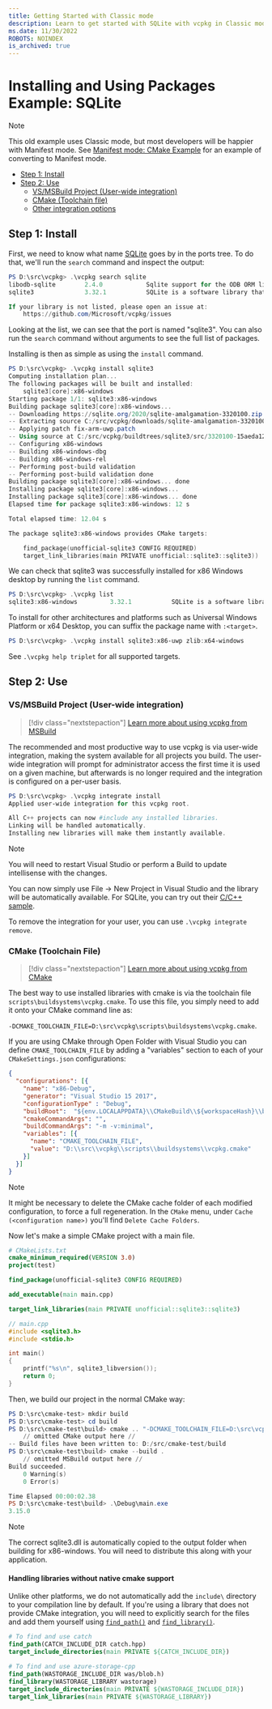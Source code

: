 ```yaml
---
title: Getting Started with Classic mode
description: Learn to get started with SQLite with vcpkg in Classic mode.
ms.date: 11/30/2022
ROBOTS: NOINDEX
is_archived: true
---
```

# Installing and Using Packages Example: SQLite

> [!NOTE]
> This old example uses Classic mode, but most developers will be happier with Manifest mode. See [Manifest mode: CMake Example](manifest-mode-cmake.md) for an example of converting to Manifest mode.

- [Step 1: Install](#install)
- [Step 2: Use](#use)
  - [VS/MSBuild Project (User-wide integration)](#msbuild)
  - [CMake (Toolchain file)](#cmake)
  - [Other integration options](../users/buildsystems/manual-integration.md)

## <a name="install"></a> Step 1: Install

First, we need to know what name [SQLite](https://sqlite.org) goes by in the ports tree. To do that, we'll run the `search` command and inspect the output:

```powershell
PS D:\src\vcpkg> .\vcpkg search sqlite
libodb-sqlite        2.4.0            Sqlite support for the ODB ORM library
sqlite3              3.32.1           SQLite is a software library that implements a se...

If your library is not listed, please open an issue at:
    https://github.com/Microsoft/vcpkg/issues
```

Looking at the list, we can see that the port is named "sqlite3". You can also run the `search` command without arguments to see the full list of packages.

Installing is then as simple as using the `install` command.

```powershell
PS D:\src\vcpkg> .\vcpkg install sqlite3
Computing installation plan...
The following packages will be built and installed:
    sqlite3[core]:x86-windows
Starting package 1/1: sqlite3:x86-windows
Building package sqlite3[core]:x86-windows...
-- Downloading https://sqlite.org/2020/sqlite-amalgamation-3320100.zip...
-- Extracting source C:/src/vcpkg/downloads/sqlite-amalgamation-3320100.zip
-- Applying patch fix-arm-uwp.patch
-- Using source at C:/src/vcpkg/buildtrees/sqlite3/src/3320100-15aeda126a.clean
-- Configuring x86-windows
-- Building x86-windows-dbg
-- Building x86-windows-rel
-- Performing post-build validation
-- Performing post-build validation done
Building package sqlite3[core]:x86-windows... done
Installing package sqlite3[core]:x86-windows...
Installing package sqlite3[core]:x86-windows... done
Elapsed time for package sqlite3:x86-windows: 12 s

Total elapsed time: 12.04 s

The package sqlite3:x86-windows provides CMake targets:

    find_package(unofficial-sqlite3 CONFIG REQUIRED)
    target_link_libraries(main PRIVATE unofficial::sqlite3::sqlite3))

```

We can check that sqlite3 was successfully installed for x86 Windows desktop by running the `list` command.

```powershell
PS D:\src\vcpkg> .\vcpkg list
sqlite3:x86-windows         3.32.1           SQLite is a software library that implements a se...
```

To install for other architectures and platforms such as Universal Windows Platform or x64 Desktop, you can suffix the package name with `:<target>`.

```powershell
PS D:\src\vcpkg> .\vcpkg install sqlite3:x86-uwp zlib:x64-windows
```

See `.\vcpkg help triplet` for all supported targets.

## <a name="use"></a> Step 2: Use

### <a name="msbuild"></a> VS/MSBuild Project (User-wide integration)

> [!div class="nextstepaction"]
> [Learn more about using vcpkg from MSBuild](../users/buildsystems/msbuild-integration.md)

The recommended and most productive way to use vcpkg is via user-wide integration, making the system available for all projects you build. The user-wide integration will prompt for administrator access the first time it is used on a given machine, but afterwards is no longer required and the integration is configured on a per-user basis.

```powershell
PS D:\src\vcpkg> .\vcpkg integrate install
Applied user-wide integration for this vcpkg root.

All C++ projects can now #include any installed libraries.
Linking will be handled automatically.
Installing new libraries will make them instantly available.
```

> [!NOTE]
> You will need to restart Visual Studio or perform a Build to update intellisense with the changes.

You can now simply use File -> New Project in Visual Studio and the library will be automatically available. For SQLite, you can try out their [C/C++ sample](https://sqlite.org/quickstart.html).

To remove the integration for your user, you can use `.\vcpkg integrate remove`.

### <a name="cmake"></a> CMake (Toolchain File)

> [!div class="nextstepaction"]
> [Learn more about using vcpkg from CMake](../users/buildsystems/cmake-integration.md)

The best way to use installed libraries with cmake is via the toolchain file `scripts\buildsystems\vcpkg.cmake`. To use this file, you simply need to add it onto your CMake command line as:

  `-DCMAKE_TOOLCHAIN_FILE=D:\src\vcpkg\scripts\buildsystems\vcpkg.cmake`.

If you are using CMake through Open Folder with Visual Studio you can define `CMAKE_TOOLCHAIN_FILE` by adding a "variables" section to each of your `CMakeSettings.json` configurations:

```json
{
  "configurations": [{
    "name": "x86-Debug",
    "generator": "Visual Studio 15 2017",
    "configurationType" : "Debug",
    "buildRoot":  "${env.LOCALAPPDATA}\\CMakeBuild\\${workspaceHash}\\build\\${name}",
    "cmakeCommandArgs": "",
    "buildCommandArgs": "-m -v:minimal",
    "variables": [{
      "name": "CMAKE_TOOLCHAIN_FILE",
      "value": "D:\\src\\vcpkg\\scripts\\buildsystems\\vcpkg.cmake"
    }]
  }]
}
```

> [!NOTE]
> It might be necessary to delete the CMake cache folder of each modified configuration, to force a full regeneration. In the `CMake` menu, under `Cache (<configuration name>)` you'll find `Delete Cache Folders`.

Now let's make a simple CMake project with a main file.

```cmake
# CMakeLists.txt
cmake_minimum_required(VERSION 3.0)
project(test)

find_package(unofficial-sqlite3 CONFIG REQUIRED)

add_executable(main main.cpp)

target_link_libraries(main PRIVATE unofficial::sqlite3::sqlite3)
```

```cpp
// main.cpp
#include <sqlite3.h>
#include <stdio.h>

int main()
{
    printf("%s\n", sqlite3_libversion());
    return 0;
}
```

Then, we build our project in the normal CMake way:

```powershell
PS D:\src\cmake-test> mkdir build 
PS D:\src\cmake-test> cd build
PS D:\src\cmake-test\build> cmake .. "-DCMAKE_TOOLCHAIN_FILE=D:\src\vcpkg\scripts\buildsystems\vcpkg.cmake"
    // omitted CMake output here //
-- Build files have been written to: D:/src/cmake-test/build
PS D:\src\cmake-test\build> cmake --build .
    // omitted MSBuild output here //
Build succeeded.
    0 Warning(s)
    0 Error(s)

Time Elapsed 00:00:02.38
PS D:\src\cmake-test\build> .\Debug\main.exe
3.15.0
```

> [!NOTE]
> The correct sqlite3.dll is automatically copied to the output folder when building for x86-windows. You will need to distribute this along with your application.

#### Handling libraries without native cmake support

Unlike other platforms, we do not automatically add the `include\` directory to your compilation line by default. If you're using a library that does not provide CMake integration, you will need to explicitly search for the files and add them yourself using [`find_path()`](https://cmake.org/cmake/help/latest/command/find_path.html) and [`find_library()`](https://cmake.org/cmake/help/latest/command/find_library.html).

```cmake
# To find and use catch
find_path(CATCH_INCLUDE_DIR catch.hpp)
target_include_directories(main PRIVATE ${CATCH_INCLUDE_DIR})

# To find and use azure-storage-cpp
find_path(WASTORAGE_INCLUDE_DIR was/blob.h)
find_library(WASTORAGE_LIBRARY wastorage)
target_include_directories(main PRIVATE ${WASTORAGE_INCLUDE_DIR})
target_link_libraries(main PRIVATE ${WASTORAGE_LIBRARY})
```
